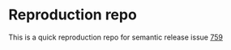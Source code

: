 # Reproduction  repo

This is a quick reproduction repo for semantic release issue [759](https://github.com/semantic-release/commit-analyzer/issues/759#issuecomment-3053396311)